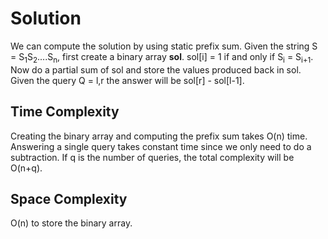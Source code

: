 # Solution

We can compute the solution by using static prefix sum. Given the string S = S<sub>1</sub>S<sub>2</sub>....S<sub>n</sub>, first create a binary array <b>sol</b>. sol[i] = 1 if and only if S<sub>i</sub> = S<sub>i+1</sub>. Now do a partial sum of sol and store the values produced back in sol. Given the query Q = l,r the answer will be sol[r] - sol[l-1].

## Time Complexity

Creating the binary array and computing the prefix sum takes O(n) time. Answering a single query takes constant time since we only need to do a subtraction. If q is the number of queries, the total complexity will be O(n+q).

## Space Complexity

O(n) to store the binary array.